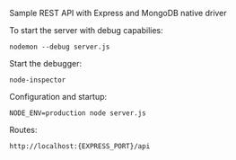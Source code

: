 Sample REST API with Express and MongoDB native driver

To start the server with debug capabilies:
```
nodemon --debug server.js
```

Start the debugger:
```
node-inspector
```


Configuration and startup:
```
NODE_ENV=production node server.js
```

Routes:

```
http://localhost:{EXPRESS_PORT}/api
```
